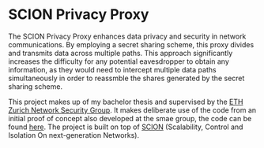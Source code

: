 # SCION Privacy Proxy

The SCION Privacy Proxy enhances data privacy and security in network communications. By employing a
secret sharing scheme, this proxy divides and transmits data across multiple paths. This approach
significantly increases the difficulty for any potential eavesdropper to obtain any information, as
they would need to intercept multiple data paths simultaneously in order to reassmble the shares
generated by the secret sharing scheme.
 

This project makes up of my bachelor thesis and supervised by the [ETH Zurich Network Security
Group](https://netsec.ethz.ch). It makes deliberate use of the code from an initial proof of concept
also developed at the smae group, the code can be found
[here](https://github.com/vincent10400094/scion/tree/feature-packet-splitting). The project is built
on top of [SCION](http://www.scion-architecture.net) (Scalability, Control and Isolation On
next-generation Networks).
